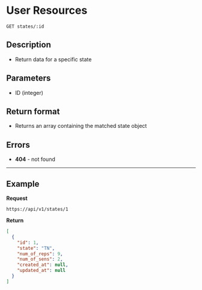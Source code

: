# User Resources

    GET states/:id

## Description
* Return data for a specific state

## Parameters
* ID (integer)

## Return format
* Returns an array containing the matched state object


## Errors
* **404** - not found

***

## Example
**Request**

    https://api/v1/states/1

**Return**
``` json
[
  {
    "id": 1,
    "state": "TN",
    "num_of_reps": 9,
    "num_of_sens": 2,
    "created_at": null,
    "updated_at": null
  }
]
```

